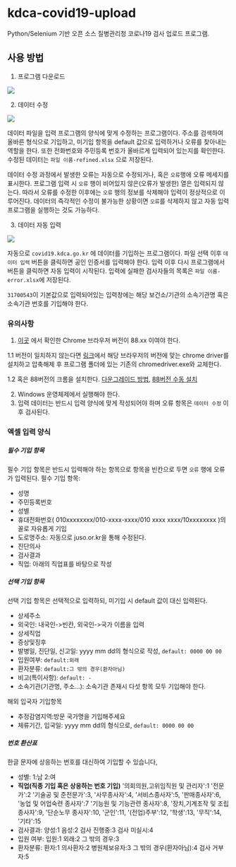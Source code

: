 # kdca-covid19-upload
Python/Selenium 기반 오픈 소스 질병관리청 코로나19 검사 업로드 프로그램. 
## 사용 방법
1. 프로그램 다운로드

[![](http://img.youtube.com/vi/JqB9IKw1Auc/0.jpg)](http://www.youtube.com/watch?v=JqB9IKw1Auc "KDCA-covid19-upload 1. 프로그램 다운로드")

2. 데이터 수정

[![](http://img.youtube.com/vi/F5rnIJWLzfg/0.jpg)](http://www.youtube.com/watch?v=F5rnIJWLzfg "2. 데이터 수정")

데이터 파일을 입력 프로그램의 양식에 맞게 수정하는 프로그램이다. 주소를 검색하여 올바른 형식으로 기입하고, 미기입 항목을 default 값으로 입력하거나 오류를 찾아내는 역할을 한다. 또한 전화번호와 주민등록 번호가 올바르게 입력되어 있는지를 확인한다. 수정된 데이터는 `파일 이름-refined.xlsx` 으로 저장된다.
 
데이터 수정 과정에서 발생한 오류는 자동으로 수정되거나, 혹은 `오류`행에 오류 메세지를 표시한다. 프로그램 입력 시 `오류` 행이 비어있지 않은(오류가 발생한) 열은 입력되지 않는다. 따라서 오류를 수정한 이후에는 `오류` 행의 정보를 삭제해야 입력이 정상적으로 이루어진다. 데이터의 즉각적인 수정이 불가능한 상황이면 `오류`를 삭제하지 않고 자동 입력 프로그램을 실행하는 것도 가능하다. 

3. 데이터 자동 입력

[![](http://img.youtube.com/vi/DJTLUl1bidY/0.jpg)](http://www.youtube.com/watch?v=DJTLUl1bidY "3. 데이터 자동입력")

자동으로 `covid19.kdca.go.kr` 에 데이터를 기입하는 프로그램이다. 파일 선택 이후 `데이터 입력` 버튼을 클릭하면 공인 인증서를 입력해야 한다. 입력 이후 다시 프로그램에서 버튼을 클릭하면 자동 입력이 시작된다. 입력에 실패한 검사자들의 목록은 `파일 이름-error.xlsx`에 저장된다. 

`31700543`이 기본값으로 입력되어있는 입력창에는 해당 보건소/기관의 소속기관명 혹은 소속기관 번호를 기입해야 한다. 

### 유의사항 
1. [이곳](https://www.whatismybrowser.com/detect/what-version-of-chrome-do-i-have) 에서 확인한 Chrome 브라우저 버전이 88.xx 이여야 한다.

1.1 버전이 일치하지 않는다면 [링크](https://chromedriver.chromium.org/downloads)에서 해당 브라우저의 버전에 맞는 chrome driver를 설치하고 압축해제 후 프로그램 폴더에 있는 기존의 chromedriver.exe와 교체한다.

1.2 혹은 88버전의 크롬을 설치한다. [다운그레이드 방법](https://support.google.com/chrome/a/answer/7125792?hl=en#zippy=%2Cstep-downgrade-chrome), [88버전 수동 설치](https://www.techspot.com/downloads/4718-google-chrome-for-windows.html)

2. Windows 운영체제에서 실행해야 한다. 
3. 입력 데이터는 반드시 입력 양식에 맞게 작성되어야 하며 오류 항목은 `데이터 수정` 이후 검사된다.

### 엑셀 입력 양식
##### 필수 기입 항목
필수 기입 항목은 반드시 입력해야 하는 항목으로 항목을 빈칸으로 두면 `오류` 행에 오류가 입력된다. 
필수 기입 항목:
 - 성명 
 - 주민등록번호
 - 성별
 - 휴대전화번호( 010xxxxxxxx/010-xxxx-xxxx/010 xxxx xxxx/10xxxxxxxx )의 꼴로 자유롭게 기입
 - 도로명주소: 자동으로 juso.or.kr을 통해 수정된다.
 - 진단의사
 - 검사결과
 - 직업: 아래의 직업표를 바탕으로 작성

##### 선택 기입 항목
선택 기입 항목은 선택적으로 입력하되, 미기입 시 default 값이 대신 입력된다. 
- 상세주소
- 외국인: 내국인->빈칸, 외국인->국가 이름을 입력
- 상세직업
- 증상및징후
- 발병일, 진단일, 신고일: yyyy mm dd의 형식으로 작성, `default: 0000 00 00`
- 입원여부: `default:외래`
- 환자분류: `default:그 밖의 경우(환자아님)`
- 비고(특이사항): `default: - `
- 소속기관(기관명, 주소...): 소속기관 존재시 다섯 항목 모두 기입해야 한다. 

해외 입국자 기입항목
- 추정감염지역:방문 국가명을 기입해주세요
- 체류기간, 입국일: yyyy mm dd의 형식으로, `default: 0000 00 00`

##### 번호 환산표
한글 문자에 상응하는 번호를 대신하여 기입할 수 있습니다, 
- 성별: 1:남 2:여
- **직업(직종 기입 혹은 상응하는 번호 기입)**
'의회의원,고위임직원 및 관리자':1
'전문가':2
'기술공 및 준전문가':3,
'사무종사자':4,
'서비스종사자':5,
'판매종사자':6,
'농업 및 어업숙련 종사자':7
'기능원 및 기능관련 종사자':8,
'장치,기계조작 및 조립종사자':9,
'단순노무 종사자':10,
'군인':11,
'(전업)주부':12, 
'학생':13, 
'무직':14, 
'기타':15
- 검사결과: 양성:1  음성:2  검사 진행중:3  검사 미실시:4
- 입원 여부:  입원:1  외래:2  그 밖의 경우:3
- 환자분류:  환자:1  의사환자:2   병원체보유자:3    그 밖의 경우(환자아님):4  검사 거부자:5     
